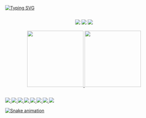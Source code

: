 <div>
<a href="https://git.io/typing-svg"><img src="https://readme-typing-svg.herokuapp.com?font=Fira+Code&size=30&duration=4000&pause=1000&color=D8BFD8&width=435&lines=Ol%C3%A1.;Bem-vindo+ao+meu+perfil!" alt="Typing SVG" /></a>
</div>

 ##
  <div align="center"> 
  <a href="https://instagram.com/_radijavt?igshid=YmMyMTA2M2Y=" target="_blank"><img src="https://img.shields.io/badge/-Instagram-%23E4405F?style=for-the-badge&logo=instagram&logoColor=white" target="_blank"></a> 
  <a href = "mailto:radjaandrade372@gmail.com"><img src="https://img.shields.io/badge/-Gmail-%23333?style=for-the-badge&logo=gmail&logoColor=white" target="_blank"></a>
  <a href="https://www.linkedin.com/in/radja-tavares-547196255/" target="_blank"><img src="https://img.shields.io/badge/-LinkedIn-%230077B5?style=for-the-badge&logo=linkedin&logoColor=white" target="_blank"></a> 
 </div>
<br>
<div align="center">
  <a href="https://github.com/Radjavt">
  <img height="180em" src="https://github-readme-stats.vercel.app/api?username=Radjavt&show_icons=true&theme=dark&include_all_commits=true&count_private=true"/>
  <img height="180em" src="https://github-readme-stats.vercel.app/api/top-langs/?username=Radjavt&layout=compact&langs_count=7&theme=dark"/> 
</div>
<br>

<p align="left">
  <img src="https://skillicons.dev/icons?i=java" />
  <img src="https://skillicons.dev/icons?i=py" />
  <img src="https://skillicons.dev/icons?i=js" />
  <img src="https://skillicons.dev/icons?i=html" />
  <img src="https://skillicons.dev/icons?i=css" />
  <img src="https://skillicons.dev/icons?i=spring" /> 
  <img src="https://skillicons.dev/icons?i=postgres" />
  <img src="https://skillicons.dev/icons?i=mysql" />
</p>

  
 ![Snake animation](https://github.com/Radjavt/Radjavt/blob/output/github-contribution-grid-snake.svg) 
